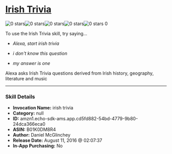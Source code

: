 # [Irish Trivia](http://alexa.amazon.com/#skills/amzn1.echo-sdk-ams.app.cd5fd882-54bd-4779-9b80-24dca366eca0)
![0 stars](../../images/ic_star_border_black_18dp_1x.png)![0 stars](../../images/ic_star_border_black_18dp_1x.png)![0 stars](../../images/ic_star_border_black_18dp_1x.png)![0 stars](../../images/ic_star_border_black_18dp_1x.png)![0 stars](../../images/ic_star_border_black_18dp_1x.png) 0

To use the Irish Trivia skill, try saying...

* *Alexa, start irish trivia*

* *i don't know this question*

* *my answer is one*

Alexa asks Irish Trivia questions derived from Irish history, geography, literature and music

***

### Skill Details

* **Invocation Name:** irish trivia
* **Category:** null
* **ID:** amzn1.echo-sdk-ams.app.cd5fd882-54bd-4779-9b80-24dca366eca0
* **ASIN:** B01K0DM8R4
* **Author:** Daniel McGlinchey
* **Release Date:** August 11, 2016 @ 02:07:37
* **In-App Purchasing:** No
